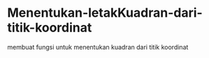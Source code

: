 # Menentukan-letakKuadran-dari-titik-koordinat
membuat fungsi untuk menentukan kuadran dari titik koordinat
